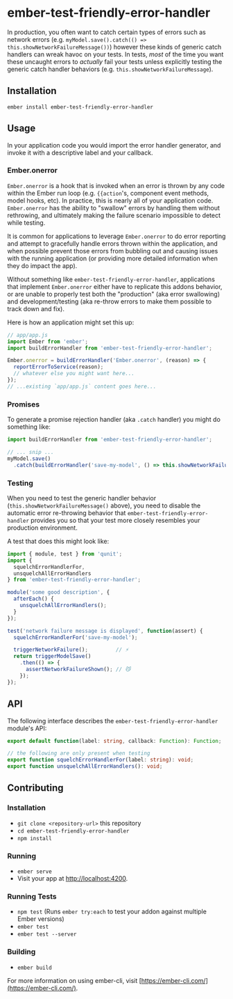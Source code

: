 # ember-test-friendly-error-handler

In production, you often want to catch certain types of errors such as network errors (e.g. `myModel.save().catch(() => this.showNetworkFailureMessage())`) however these kinds of generic catch handlers can wreak havoc on your tests.  In tests, _most_ of the time you want these uncaught errors to _actually_ fail your tests unless explicitly testing the generic catch handler behaviors (e.g. `this.showNetworkFailureMessage`).

## Installation

    ember install ember-test-friendly-error-handler

## Usage

In your application code you would import the error handler generator, and invoke it with a descriptive label and your callback.

### Ember.onerror

`Ember.onerror` is a hook that is invoked when an error is thrown by any code
within the Ember run loop (e.g. `{{action`'s, component event methods, model
hooks, etc). In practice, this is nearly all of your application code.
`Ember.onerror` has the ability to "swallow" errors by handling them without
rethrowing, and ultimately making the failure scenario impossible to detect
while testing.

It is common for applications to leverage `Ember.onerror` to do error reporting
and attempt to gracefully handle errors thrown within the application, and when
possible prevent those errors from bubbling out and causing issues with the
running application (or providing more detailed information when they do impact
the app).

Without something like `ember-test-friendly-error-handler`, applications that
implement `Ember.onerror` either have to replicate this addons behavior, or are
unable to properly test both the "production" (aka error swallowing) and
development/testing (aka re-throw errors to make them possible to track down
and fix).

Here is how an application might set this up:

```js
// app/app.js
import Ember from 'ember';
import buildErrorHandler from 'ember-test-friendly-error-handler';

Ember.onerror = buildErrorHandler('Ember.onerror', (reason) => {
  reportErrorToService(reason);
  // whatever else you might want here...
});
// ...existing `app/app.js` content goes here...
```

### Promises

To generate a promise rejection handler (aka `.catch` handler) you might do something like:

```js
import buildErrorHandler from 'ember-test-friendly-error-handler';

// ... snip ...
myModel.save()
  .catch(buildErrorHandler('save-my-model', () => this.showNetworkFailureMessage()));
```

### Testing

When you need to test the generic handler behavior (`this.showNetworkFailureMessage()` above), you need to disable the automatic error re-throwing behavior that `ember-test-friendly-error-handler` provides you so that your test more closely resembles your production environment.

A test that does this might look like:

```js
import { module, test } from 'qunit';
import { 
  squelchErrorHandlerFor,
  unsquelchAllErrorHandlers
} from 'ember-test-friendly-error-handler';

module('some good description', {
  afterEach() {
    unsquelchAllErrorHandlers();
  }
});

test('network failure message is displayed', function(assert) {
  squelchErrorHandlerFor('save-my-model');

  triggerNetworkFailure();         // ⚡️
  return triggerModelSave()
    .then(() => {
      assertNetworkFailureShown(); // 😼
    });
});
```

## API

The following interface describes the `ember-test-friendly-error-handler` module's API:

```ts
export default function(label: string, callback: Function): Function;

// the following are only present when testing
export function squelchErrorHandlerFor(label: string): void;
export function unsquelchAllErrorHandlers(): void;
```

## Contributing

### Installation

* `git clone <repository-url>` this repository
* `cd ember-test-friendly-error-handler`
* `npm install`


### Running

* `ember serve`
* Visit your app at [http://localhost:4200](http://localhost:4200).

### Running Tests

* `npm test` (Runs `ember try:each` to test your addon against multiple Ember versions)
* `ember test`
* `ember test --server`

### Building

* `ember build`

For more information on using ember-cli, visit [https://ember-cli.com/](https://ember-cli.com/).
